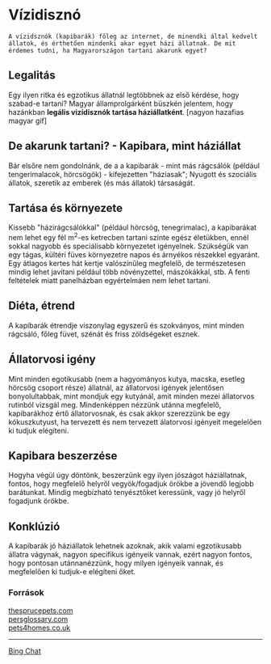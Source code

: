 # Vízidisznó

    A vízidsznók (kapibarák) főleg az internet, de minendki által kedvelt állatok, és érthetően mindenki akar egyet házi állatnak. De mit érdemes tudni, ha Magyarországon tartani akarunk egyet?

## Legalitás
Egy ilyen ritka és egzotikus állatnál legtöbbnek az első kérdése, hogy szabad-e tartani? Magyar államprolgárként büszkén jelentem, hogy hazánkban **legális vizídisznók tartása háziállatként**. [nagyon hazafias magyar gif]

## De akarunk tartani? - Kapibara, mint háziállat
Bár elsőre nem gondolnánk, de a a kapibarák - mint más rágcsálók (például tengerimalacok, hörcsögök) - kifejezetten "háziasak"; Nyugott és szociális állatok, szeretik az emberek (és más állatok) társaságát.

## Tartása és környezete
Kissebb "házirágcsálókkal" (például hörcsög, tenegrimalac), a kapibarákat nem lehet egy fél m<sup>2</sup>-es ketrecben tartani szinte egész életükben, ennél sokkal nagyobb és speciálisabb környezetet igényelnek. Szükségük van egy tágas, kültéri füves környezetre napos és árnyékos részekkel egyaránt. Egy átlagos kertes hát kertje valószínűleg megfelelő, de természetesen mindig lehet javítani például több növényzettel, mászókákkal, stb. A fenti feltételek miatt panelházban egyértelmáen nem lehet tartani.

## Diéta, étrend
A kapibarák étrendje viszonylag egyszerű és szokványos, mint minden rágcsáló, főleg füvet, szénát és friss zöldségeket esznek.

## Állatorvosi igény
Mint minden egotikusabb (nem a hagyományos kutya, macska, esetleg hörcsög csoport része) állatnál, az állatorvosi igények jelentősen bonyolultabbak, mint mondjuk egy kutyánál, amit minden mezei állatorvos rutinból vizsgál meg. Mindenképpen nézzünk utánna megfelelő, kapibarákhoz értő állatorvosnak, és csak akkor szerezzünk be egy kókuszkutyust, ha tervezett és nem tervezett álatorvosi igényeit megelelően ki tudjuk elégíteni.

## Kapibara beszerzése
Hogyha végül úgy döntönk, beszerzünk egy ilyen jószágot háziállatnak, fontos, hogy megfelelő helyről vegyök/fogadjuk örökbe a jövendő legjobb barátunkat. Mindig megbízható tenyésztőket keressünk, vagy jó helyről fogadjunk örökbe.

## Konklúzió
A kapibarák jó háziállatok lehetnek azoknak, akik valami egzotikusabb állatra vágynak, nagyon specifikus igényeik vannak, ezért nagyon fontos, hogy pontosan utánnanézzünk, hogy milyen igényeik vannak, és megfelelően ki tudjuk-e elégíteni őket.

### Források
[thesprucepets.com](https://www.thesprucepets.com/capybara-pet-4101211)<br>
[persglossary.com](https://petsglossary.com/capybara-as-a-pet/)<br>
[pets4homes.co.uk](https://www.pets4homes.co.uk/pet-advice/can-you-keep-a-capybara-as-a-pet.html)<br>

<hr>

[Bing Chat](https://www.bing.com/search?q=Bing+AI)